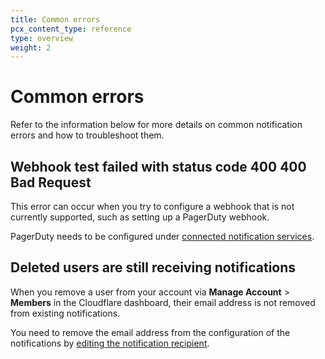 ```yaml
---
title: Common errors
pcx_content_type: reference
type: overview
weight: 2
---
```


# Common errors

Refer to the information below for more details on common notification errors and how to troubleshoot them.

## Webhook test failed with status code 400 400 Bad Request

This error can occur when you try to configure a webhook that is not currently supported, such as setting up a PagerDuty webhook.

PagerDuty needs to be configured under [connected notification services](/notifications/get-started/configure-pagerduty/).

## Deleted users are still receiving notifications

When you remove a user from your account via **Manage Account** > **Members** in the Cloudflare dashboard, their email address is not removed from existing notifications.

You need to remove the email address from the configuration of the notifications by [editing the notification recipient](/notifications/get-started/#edit-a-notification).
